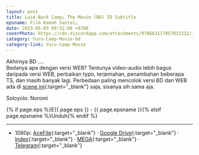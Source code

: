 ```yaml
---
layout: post
title: Laid-Back Camp△ The Movie (BD) ID Subtitle
epsname: Film Kemah Santai△
date: 2023-05-03 09:52:00 +0700
coverPhoto: https://cdn.discordapp.com/attachments/970663117057032232/1103066426245390386/mpv-shot0248.jpg
category: Yuru-Camp-Movie-bd
category-link: Yuru-Camp-Movie
---
```


Akhirnya BD ....<br>
Bedanya apa dengan versi WEB? Tentunya video-audio lebih bagus daripada versi WEB, perbaikan typo, terjemahan, penambahan beberapa TS, dan masih banyak lagi. Perbedaan paling mencolok versi BD dan WEB ada di [scene ini](https://www.facebook.com/a1fansub/posts/pfbid0rUXkzfLz8LGakG5zXR6wLJBNdRksVpVgAXAKsvS1xpr8nLZ4tvp2DWuKJoLSDxx9l){:target="_blank"} saja, sisanya sih sama aja.

Soloyolo: Noromi

{% if page.eps %}E{{ page.eps }} - {{ page.epsname }}{% elsif page.epsname %}Unduh{% endif %}

---
- 1080p: [AceFile](https://acefile.co/f/98403057){:target="_blank"} &middot; [Google Drive](https://drive.google.com/file/d/1yzYlC0P_aVgyRG9JkIpR3JUmWtl9A1RJ/view?usp=share_link){:target="_blank"} &middot; [Index](https://bit.ly/3NtxEO9){:target="_blank"} &middot; [MEGA](https://mega.nz/file/rJR23DDJ#O-J9WmLdndNp3ZBS_rany9vvP_C54PUjMmpCMFbwkFU){:target="_blank"} &middot; [Telegram](https://t.me/a1fansub/247){:target="_blank"}